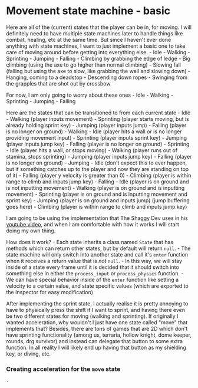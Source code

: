 # Movement state machine - basic

Here are all of the (current) states that the player can be in, for moving. I will definitely need to have multiple state machines later to handle things like combat, healing, etc at the same time. But since I haven't ever done anything with state machines, I want to just implement a basic one to take care of moving around before getting into everything else.
	- Idle
	- Walking
	- Sprinting
	- Jumping
	- Falling
	- Climbing by grabbing the edge of ledge
	- Big climbing (using the axe to go higher than normal climbing)
	- Slowing fall (falling but using the axe to slow, like grabbing the wall and slowing down)
	- Hanging, coming to a deadstop
	- Descending down ropes
	- Swinging from the grapples that are shot out by crossbow

For now, I am only going to worry about these ones
	- Idle
	- Walking
	- Sprinting
	- Jumping
	- Falling

Here are the states that can be transitioned to from each current state
	- Idle
		- Walking (player inputs movement)
		- Sprinting (player starts moving, but is already holding sprint key)
		- Jumping (player inputs jump)
		- Falling (player is no longer on ground)
	- Walking
		- Idle (player hits a wall or is no longer providing movement input)
		- Sprinting (player inputs sprint key)
		- Jumping (player inputs jump key)
		- Falling (player is no longer on ground)
	- Sprinting
		- Idle (player hits a wall, or stops moving)
		- Walking (player runs out of stamina, stops sprinting)
		- Jumping (player inputs jump key)
		- Falling (player is no longer on ground)
	- Jumping
		- Idle (don't expect this to ever happen, but if something catches up to the player and now they are standing on top of it)
		- Falling (player y velocity is greater than 0)
		- Climbing (player is within range to climb and inputs jump key)
	- Falling
		- Idle (player is on ground and is not inputting movement)
		- Walking (player is on ground and is inputting movement)
		- Sprinting (player is on ground and is inputting movement and sprint key)
		- Jumping (player is on ground and inputs jump) (jump buffering goes here)
		- Climbing (player is within range to climb and inputs jump key)


I am going to be using the implementation that The Shaggy Dev uses in his [youtube video](https://www.youtube.com/watch?v=bNdFXooM1MQ&list=PLaiU9HSaKMWtmAIR345HGIz_ijQiyr3kH&index=7), and when I am comfortable with how it works I will start doing my own thing.

How does it work?
	- Each state inherits a class named `State` that has methods which can return other states, but by default will return `null`.
	- The state machine will only switch into another state and call it's `enter` function when it receives a return value that is *not* `null`.
	- In this way, we will stay inside of a state every frame until it is decided that it should switch into something else in either the `process_input` or `process_physics` function.
	- We can have special behavior inside of the `enter` function like setting a velocity to a certain value, and state specific values (which are exported to the Inspector for easy modification)

After implementing the sprint state, I actually realise it is pretty annoying to have to physically press the shift if I want to sprint, and having there even be two different states for moving (walking and sprinting). If originally I wanted acceleration, why wouldn't I just have one state called "move" that implements that? Besides, there are tons of games that are 2D which don't have sprinting functionality (among us, terraria, hollow knight, dome keeper, rounds, drg survivor) and instead can delegate that button to some extra function. In all reality I will likely end up having that button as my shielding key, or diving, etc.

### Creating acceleration for the `move` state
	- 
